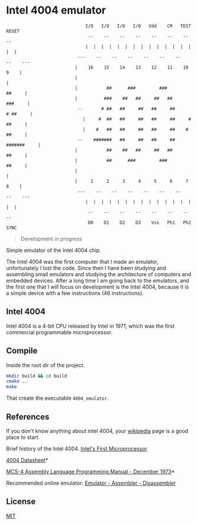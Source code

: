 # Intel 4004 emulator
```text
                              I/O   I/O   I/O   I/O   Vdd    CM   TEST  RESET
                               --    --    --    --    --    --    --    --
                              |  |  |  |  |  |  |  |  |  |  |  |  |  |  |  |
                           ---    --    --    --    --    --    --    --    ---
                          |    16    15    14    13    12    11    10     9    |
                          |                                                    |
                          |           ##      ###         ###           ##     |
                          |          ###    ##   ##     ##   ##        ###     |
                           --       # ##   ##     ##   ##     ##      # ##     |
                             |     #  ##   ##     ##   ##     ##     #  ##     |
                             |    #   ##   ##     ##   ##     ##    #   ##     |
                           --    #######   ##     ##   ##     ##   #######     |
                          |           ##    ##   ##     ##   ##         ##     |
                          |           ##      ###         ###           ##     |
                          |                                                    |
                          |     1     2     3     4     5     6     7     8    |
                           ---    --    --    --    --    --    --    --    ---
                              |  |  |  |  |  |  |  |  |  |  |  |  |  |  |  |
                               --    --    --    --    --    --    --    --
                               D0    D1    D2    D3    Vss   Ph1   Ph2  SYNC
```

> Development in progress

Simple emulator of the Intel 4004 chip.

The Intel 4004 was the first computer that I made an emulator, unfortunately I lost the code. Since then I have been studying and assembling small emulators and studying the architecture of computers and embedded devices. After a long time I am going back to the emulators, and the first one that I will focus on development is the Intel 4004, because it is a simple device with a few instructions (46 instructions).

## Intel 4004

Intel 4004 is a 4-bit CPU released by Intel in 1971, which was the first commercial programmable microprocessor.

## Compile

Inside the root dir of the project.

```sh
mkdir build && cd build
cmake ..
make
```

That create the executable ```4004_emulator```.

## References

If you don't know anything about intel 4004, your [wikipedia](https://en.wikipedia.org/wiki/Intel_4004) page is a good place to start.

Brief history of the Intel 4004. [Intel's First Microprocessor](https://www.intel.com/content/www/us/en/history/museum-story-of-intel-4004.html)

[4004 Datasheet](https://datasheet4u.com/datasheet-pdf/Intel/4004/pdf.php?id=787753)*

[MCS-4 Assembly Language Programming Manual - December 1973](https://archive.org/details/bitsavers_intelMCS4MProgrammingManualDec73_5215098)*

Recommended online emulator: [Emulator - Assembler - Disassembler](http://e4004.szyc.org/)

## License

[MIT](./LICENSE)
